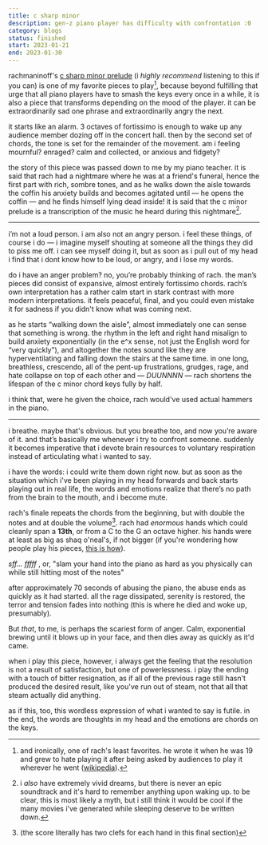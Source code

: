 ```yaml
---
title: c sharp minor
description: gen-z piano player has difficulty with confrontation :0
category: blogs
status: finished
start: 2023-01-21
end: 2023-01-30
---
```



rachmaninoff's [c sharp minor prelude](https://www.youtube.com/watch?v=ZcG-DnGdWRw) (i _highly recommend_ listening to this if you can) is one of my favorite pieces to play[^and-rach's-least-favorite], because beyond fulfilling that urge that all piano players have to smash the keys every once in a while, it is also a piece that transforms depending on the mood of the player.
it can be extraordinarily sad one phrase and extraordinarily angry the next. 

it starts like an alarm. 3 octaves of fortissimo is enough to wake up any audience member dozing off in the concert hall.
then by the second set of chords, the tone is set for the remainder of the movement. 
am i feeling mournful? enraged? calm and collected, or anxious and fidgety? 

the story of this piece was passed down to me by my piano teacher. 
it is said that rach had a nightmare where he was at a friend's funeral, hence the first part with rich, sombre tones, and as he walks down the aisle towards the coffin his anxiety builds and becomes agitated until — he opens the coffin — and he finds himself lying dead inside! 
it is said that the c minor prelude is a transcription of the music he heard during this nightmare[^no-fair]. 

---

i’m not a loud person. i am also not an angry person. 
i feel these things, of course i do — i imagine myself shouting at someone all the things they did to piss me off. 
i can see myself doing it, but as soon as i pull out of my head i find that i dont know how to be loud, or angry, and i lose my words. 

do i have an anger problem? no, you’re probably thinking of rach. the man’s pieces did consist of expansive, almost entirely fortissimo chords.
rach’s own interpretation has a rather calm start in stark contrast with more modern interpretations. 
it feels peaceful, final, and you could even mistake it for sadness if you didn't know what was coming next. 

as he starts “walking down the aisle”, almost immediately one can sense that something is wrong. 
the rhythm in the left and right hand misalign to build anxiety exponentially (in the e^x sense, not just the English word for “very quickly”), and altogether the notes sound like they are hyperventilating and falling down the stairs at the same time. 
in one long, breathless, crescendo, all of the pent-up frustrations, grudges, rage, and hate collapse on top of each other and — <em class='hl'> DUUNNNN </em> — rach shortens the lifespan of the c minor chord keys fully by half.

i think that, were he given the choice, rach would've used actual hammers in the piano.

---

i breathe. maybe that's obvious. but you breathe too, and now you’re aware of it. 
and that’s basically me whenever i try to confront someone. 
suddenly it becomes imperative that i devote brain resources to voluntary respiration instead of articulating what i wanted to say. 

i have the words: i could write them down right now. 
but as soon as the situation which i've been playing in my head forwards and back starts playing out in real life, the words and emotions realize that there’s no path from the brain to the mouth, and i become mute. 

rach's finale repeats the chords from the beginning, but with double the notes and at double the volume[^facts]. 
rach had _enormous_ hands which could cleanly span a **13th**, or from a C to the G an octave higher. his hands were at least as big as shaq o'neal's, if not bigger (if you're wondering how people play his pieces, [this is how](https://www.youtube.com/watch?v=ifKKlhYF53w)). 

<article-image src='rach-sfff.png' alt='score of the c sharp minor prelude. it looks very loud'> </article-image>
<div class='img-caption'> <em> sff... fffff </em>, or, "slam your hand into the piano as hard as you physically can while still hitting most of the notes"</div>


after approximately 70 seconds of abusing the piano, the abuse ends as quickly as it had started. 
all the rage dissipated, serenity is restored, the terror and tension fades into nothing (this is where he died and woke up, presumably).

But _that_, to me, is perhaps the scariest form of anger. 
Calm, exponential brewing until it blows up in your face, and then dies away as quickly as it'd came.

when i play this piece, however, i always get the feeling that the resolution is not a result of satisfaction, but one of powerlessness. 
i play the ending with a touch of bitter resignation, as if all of the previous rage still hasn't produced the desired result, like you've run out of steam, not that all that steam actually did anything. 

as if this, too, this wordless expression of what i wanted to say is futile. 
in the end, the words are thoughts in my head and the emotions are chords on the keys. 

 
[^and-rach's-least-favorite]: and ironically, one of rach's least favorites. he wrote it when he was 19 and grew to hate playing it after being asked by audiences to play it wherever he went ([wikipedia](https://en.wikipedia.org/wiki/Prelude_in_C-sharp_minor_(Rachmaninoff)#Reception)).
[^no-fair]: i _also_ have extremely vivid dreams, but there is never an epic soundtrack and it's hard to remember anything upon waking up. to be clear, this is most likely a myth, but i still think it would be cool if the many movies i've generated while sleeping deserve to be written down.
[^facts]: (the score literally has two clefs for each hand in this final section)
